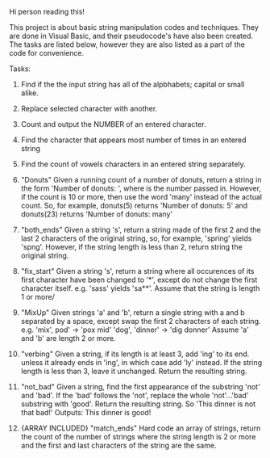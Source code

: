 Hi person reading this!

This project is about basic string manipulation codes and techniques. They are done in Visual Basic, and their pseudocode's have also been created. The tasks are listed below, however they are also listed as a part of the code for convenience. 

Tasks:

1) Find if the the input string has all of the alpbhabets; capital or small alike.

2) Replace selected character with another.

3) Count and output the NUMBER of an entered character.

4) Find the character that appears most number of times in an entered string

5) Find the count of vowels characters in an entered string separately. 

6) "Donuts"
Given a running count of a number of donuts, return a string in the form 'Number of donuts: <count>', where <count> is the number passed in. However, if the count is 10 or more, then use the word 'many' instead of the actual count. So, for example, donuts(5) returns 'Number of donuts: 5' and donuts(23) returns 'Number of donuts: many'

7) "both_ends"
Given a string 's', return a string made of the first 2 and the last 2 characters of the original string, so, for example, 'spring' yields 'spng'. However, if the string length is less than 2, return string the original string.

8) "fix_start"
Given a string 's', return a string where all occurences of its first character have been changed to '*', except do not change the first character itself. e.g. 'sass' yields 'sa**'. Assume that the string is length 1 or more/

9) "MixUp"
Given strings 'a' and 'b', return a single string with a and b separated by a space, except swap the first 2 characters of each string. e.g. 
'mix', pod' -> 'pox mid'
'dog', 'dinner' -> 'dig donner'
 Assume 'a' and 'b' are length 2 or more.

10) "verbing"
Given a string, if its length is at least 3, add 'ing' to its end. unless it already ends in 'ing', in which case add 'ly' instead. If the string length is less than 3, leave it unchanged. Return the resulting string.

11) "not_bad"
Given a string, find the first appearance of the substring 'not' and 'bad'. If the 'bad' follows the 'not', replace the whole 'not'...'bad' substring with 'good'. Return the resulting string. So 'This dinner is not that bad!' Outputs: This dinner is good!

12) {ARRAY INCLUDED} "match_ends"
Hard code an array of strings, return the count of the number of strings where the string length is 2 or more and the first and last characters of the string are the same.
